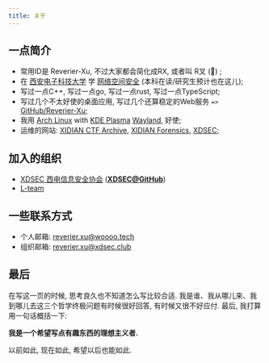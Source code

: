 ```yaml
---
title: 关于
---
```


## 一点简介

- 常用ID是 Reverier-Xu, 不过大家都会简化成RX, 或者叫 R叉 (💢) ; 
- 在 [西安电子科技大学](https://www.xidian.edu.cn/) 学 [网络空间安全](https://ce.xidian.edu.cn) (本科在读/研究生预计也在这儿); 
- 写过一点C++, 写过一点go, 写过一点rust, 写过一点TypeScript; 
- 写过几个不太好使的桌面应用, 写过几个还算稳定的Web服务 `=>` [GitHub/Reverier-Xu](https://github.com/Reverier-Xu); 
- 我用 [Arch Linux](https://www.archlinux.org/) with [KDE Plasma](https://www.kde.org/) [Wayland](https://wayland.freedesktop.org/), 好使; 
- 运维的网站: [XIDIAN CTF Archive](https://ctf.xidian.edu.cn/), [XIDIAN Forensics](https://forensics.xidian.edu.cn/), [XDSEC](https://www.xdsec.org/); 

## 加入的组织

- [XDSEC 西电信息安全协会](https://www.xdsec.org/) ([**XDSEC@GitHub**](https://github.com/XDSEC))
- [L-team](https://l.xdsec.org/)

## 一些联系方式

- 个人邮箱: [reverier.xu@woooo.tech](mailto:reverier.xu@woooo.tech)
- 组织邮箱: [reverier.xu@xdsec.club](mailto:reverier.xu@xdsec.club)

## 最后

在写这一页的时候, 思考良久也不知道怎么写比较合适. 我是谁、我从哪儿来、我到哪儿去这三个哲学终极问题有时候很好回答, 有时候又很不好应付. 最后, 我打算用一句话概括一下: 

**我是一个希望写点有趣东西的理想主义者.**

以前如此, 现在如此, 希望以后也能如此. 

